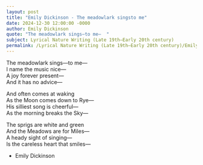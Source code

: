 ```yaml
---
layout: post
title: "Emily Dickinson - The meadowlark singsto me"
date: 2024-12-30 12:00:00 -0000
author: Emily Dickinson
quote: "The meadowlark sings—to me—  "
subject: Lyrical Nature Writing (Late 19th–Early 20th century)
permalink: /Lyrical Nature Writing (Late 19th–Early 20th century)/Emily Dickinson/Emily Dickinson - The meadowlark singsto me
---
```


The meadowlark sings—to me—  
I name the music nice—  
A joy forever present—  
And it has no advice—  

And often comes at waking  
As the Moon comes down to Rye—  
His silliest song is cheerful—  
As the morning breaks the Sky—  

The sprigs are white and green  
And the Meadows are for Miles—  
A heady sight of singing—  
Is the careless heart that smiles—  


- Emily Dickinson
